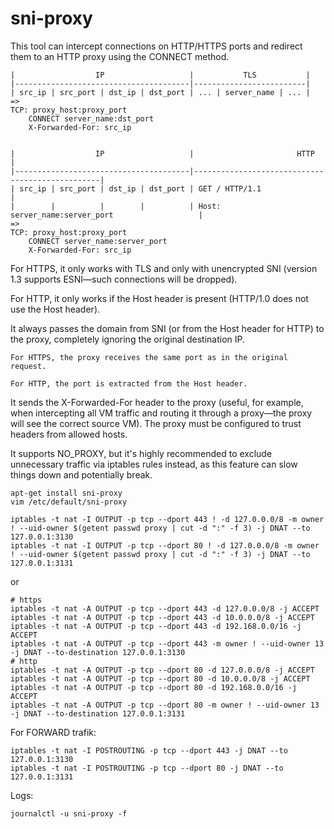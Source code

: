 # sni-proxy

This tool can intercept connections on HTTP/HTTPS ports and redirect them to an HTTP proxy using the CONNECT method.


```
|                  IP                   |           TLS           |
|---------------------------------------|-------------------------|
| src_ip | src_port | dst_ip | dst_port | ... | server_name | ... |
=>
TCP: proxy_host:proxy_port
    CONNECT server_name:dst_port
    X-Forwarded-For: src_ip


|                  IP                   |                       HTTP                      |
|---------------------------------------|-------------------------------------------------|
| src_ip | src_port | dst_ip | dst_port | GET / HTTP/1.1                                  |
|        |          |        |          | Host: server_name:server_port                   |
=>
TCP: proxy_host:proxy_port
    CONNECT server_name:server_port
    X-Forwarded-For: src_ip

```
For HTTPS, it only works with TLS and only with unencrypted SNI (version 1.3 supports ESNI—such connections will be dropped).

For HTTP, it only works if the Host header is present (HTTP/1.0 does not use the Host header).

It always passes the domain from SNI (or from the Host header for HTTP) to the proxy, completely ignoring the original destination IP.

    For HTTPS, the proxy receives the same port as in the original request.

    For HTTP, the port is extracted from the Host header.

It sends the X-Forwarded-For header to the proxy (useful, for example, when intercepting all VM traffic and routing it through a proxy—the proxy will see the correct source VM). The proxy must be configured to trust headers from allowed hosts.

It supports NO_PROXY, but it's highly recommended to exclude unnecessary traffic via iptables rules instead, as this feature can slow things down and potentially break.


```
apt-get install sni-proxy
vim /etc/default/sni-proxy
```
```
iptables -t nat -I OUTPUT -p tcp --dport 443 ! -d 127.0.0.0/8 -m owner ! --uid-owner $(getent passwd proxy | cut -d ":" -f 3) -j DNAT --to 127.0.0.1:3130
iptables -t nat -I OUTPUT -p tcp --dport 80 ! -d 127.0.0.0/8 -m owner ! --uid-owner $(getent passwd proxy | cut -d ":" -f 3) -j DNAT --to 127.0.0.1:3131
```
or
```
# https
iptables -t nat -A OUTPUT -p tcp --dport 443 -d 127.0.0.0/8 -j ACCEPT
iptables -t nat -A OUTPUT -p tcp --dport 443 -d 10.0.0.0/8 -j ACCEPT
iptables -t nat -A OUTPUT -p tcp --dport 443 -d 192.168.0.0/16 -j ACCEPT
iptables -t nat -A OUTPUT -p tcp --dport 443 -m owner ! --uid-owner 13 -j DNAT --to-destination 127.0.0.1:3130
# http
iptables -t nat -A OUTPUT -p tcp --dport 80 -d 127.0.0.0/8 -j ACCEPT
iptables -t nat -A OUTPUT -p tcp --dport 80 -d 10.0.0.0/8 -j ACCEPT
iptables -t nat -A OUTPUT -p tcp --dport 80 -d 192.168.0.0/16 -j ACCEPT
iptables -t nat -A OUTPUT -p tcp --dport 80 -m owner ! --uid-owner 13 -j DNAT --to-destination 127.0.0.1:3131
```

For FORWARD trafik:
```
iptables -t nat -I POSTROUTING -p tcp --dport 443 -j DNAT --to 127.0.0.1:3130
iptables -t nat -I POSTROUTING -p tcp --dport 80 -j DNAT --to 127.0.0.1:3131
```

Logs:
```
journalctl -u sni-proxy -f
```

